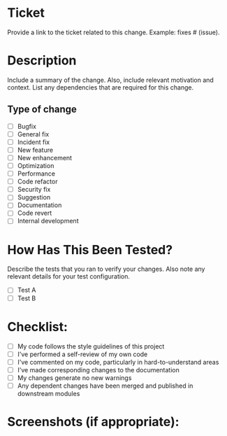 # Ticket

Provide a link to the ticket related to this change.
Example: fixes # (issue).

# Description

Include a summary of the change.
Also, include relevant motivation and context.
List any dependencies that are required for this change.

## Type of change

- [ ] Bugfix
- [ ] General fix
- [ ] Incident fix
- [ ] New feature
- [ ] New enhancement
- [ ] Optimization
- [ ] Performance
- [ ] Code refactor
- [ ] Security fix
- [ ] Suggestion
- [ ] Documentation
- [ ] Code revert
- [ ] Internal development

# How Has This Been Tested?

Describe the tests that you ran to verify your changes.
Also note any relevant details for your test configuration.

- [ ] Test A
- [ ] Test B

# Checklist:

- [ ] My code follows the style guidelines of this project
- [ ] I've performed a self-review of my own code
- [ ] I've commented on my code, particularly in hard-to-understand areas
- [ ] I've made corresponding changes to the documentation
- [ ] My changes generate no new warnings
- [ ] Any dependent changes have been merged and published in downstream modules

# Screenshots (if appropriate):